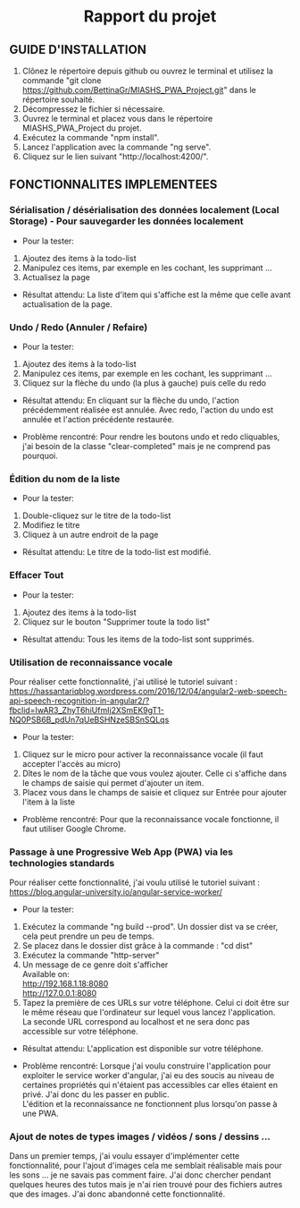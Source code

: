 <h1 align="center">
Rapport du projet
</h1>

## GUIDE D'INSTALLATION

1. Clônez le répertoire depuis github ou ouvrez le terminal et utilisez la commande "git clone https://github.com/BettinaGr/MIASHS_PWA_Project.git" dans le répertoire souhaité.
2. Décompressez le fichier si nécessaire.
3. Ouvrez le terminal et placez vous dans le répertoire MIASHS_PWA_Project du projet.
4. Exécutez la commande "npm install".
5. Lancez l'application avec la commande "ng serve".
6. Cliquez sur le lien suivant "http://localhost:4200/".


## FONCTIONNALITES IMPLEMENTEES

 ### Sérialisation / désérialisation des données localement (Local Storage) - Pour sauvegarder les données localement

- Pour la tester:
 1. Ajoutez des items à la todo-list
 2. Manipulez ces items, par exemple en les cochant, les supprimant ...
 3. Actualisez la page 
  
- Résultat attendu:
La liste d'item qui s'affiche est la même que celle avant actualisation de la page.
  
### Undo / Redo (Annuler / Refaire)

- Pour la tester:
1. Ajoutez des items à la todo-list
2. Manipulez ces items, par exemple en les cochant, les supprimant ...
3. Cliquez sur la flèche du undo (la plus à gauche) puis celle du redo  
  
- Résultat attendu:
En cliquant sur la flèche du undo, l'action précédemment réalisée est annulée. Avec redo, l'action du undo est annulée et l'action précédente restaurée.

- Problème rencontré:
Pour rendre les boutons undo et redo cliquables, j'ai besoin de la classe "clear-completed" mais je ne comprend pas pourquoi. 
### Édition du nom de la liste

- Pour la tester:
1. Double-cliquez sur le titre de la todo-list
2. Modifiez le titre
3. Cliquez à un autre endroit de la page

- Résultat attendu:
Le titre de la todo-list est modifié.

### Effacer Tout

- Pour la tester:
1. Ajoutez des items à la todo-list
2. Cliquez sur le bouton "Supprimer toute la todo list"

- Résultat attendu: 
Tous les items de la todo-list sont supprimés.

### Utilisation de reconnaissance vocale

Pour réaliser cette fonctionnalité, j'ai utilisé le tutoriel suivant : https://hassantariqblog.wordpress.com/2016/12/04/angular2-web-speech-api-speech-recognition-in-angular2/?fbclid=IwAR3_ZhyT6hiUfmIj2XSmEK9gT1-NQ0PSB6B_pdUn7qUeBSHNzeSBSnSQLqs

- Pour la tester:
1. Cliquez sur le micro pour activer la reconnaissance vocale (il faut accepter l'accès au micro)
2. Dîtes le nom de la tâche que vous voulez ajouter. Celle ci s'affiche dans le champs de saisie qui permet d'ajouter un item.
3. Placez vous dans le champs de saisie et cliquez sur Entrée pour ajouter l'item à la liste

- Problème rencontré:
Pour que la reconnaissance vocale fonctionne, il faut utiliser Google Chrome.

### Passage à une Progressive Web App (PWA) via les technologies standards

Pour réaliser cette fonctionnalité, j'ai voulu utilisé le tutoriel suivant : https://blog.angular-university.io/angular-service-worker/

- Pour la tester:
1. Exécutez la commande "ng build --prod". Un dossier dist va se créer, cela peut prendre un peu de temps.
2. Se placez dans le dossier dist grâce à la commande : "cd dist"
3. Exécutez la commande "http-server"
4. Un message de ce genre doit s'afficher <br/>
Available on: <br/>
  http://192.168.1.18:8080 <br/>
  http://127.0.0.1:8080 <br/>
5. Tapez la première de ces URLs sur votre téléphone. Celui ci doit être sur le même réseau que l'ordinateur sur lequel vous lancez l'application. <br/>
La seconde URL correspond au localhost et ne sera donc pas accessible sur votre téléphone.

- Résultat attendu: 
L'application est disponible sur votre téléphone.

- Problème rencontré:
Lorsque j'ai voulu construire l'application pour exploiter le service worker d'angular, j'ai eu des soucis au niveau de certaines propriétés qui n'étaient pas accessibles car elles étaient en privé. J'ai donc du les passer en public. <br/>
L'édition et la reconnaissance ne fonctionnent plus lorsqu'on passe à une PWA.


### Ajout de notes de types images / vidéos / sons / dessins ...

Dans un premier temps, j'ai voulu essayer d'implémenter cette fonctionnalité, pour l'ajout d'images cela me semblait réalisable mais pour les sons ... je ne savais pas comment faire. J'ai donc chercher pendant quelques heures des tutos mais je n'ai rien trouvé pour des fichiers autres que des images. J'ai donc abandonné cette fonctionnalité.
